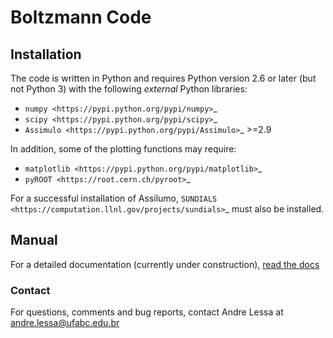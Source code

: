 # Boltzmann Code #

## Installation ##

The code is written in Python and requires Python version 2.6 or later (but not Python 3)
with the following *external* Python libraries:

 * `numpy <https://pypi.python.org/pypi/numpy>`_
 * `scipy <https://pypi.python.org/pypi/scipy>`_
 * `Assimulo <https://pypi.python.org/pypi/Assimulo>`_ >=2.9

In addition, some of the plotting functions may require:

 * `matplotlib <https://pypi.python.org/pypi/matplotlib>`_
 * `pyROOT <https://root.cern.ch/pyroot>`_

For a successful installation of Assilumo, `SUNDIALS <https://computation.llnl.gov/projects/sundials>`_ must also be installed.


## Manual ##

For a detailed documentation (currently under construction), [read the docs](http://boltzmanncode.readthedocs.io)

### Contact ###

For questions, comments and bug reports, contact Andre Lessa at andre.lessa@ufabc.edu.br
